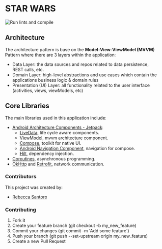# STAR WARS
![Run lints and compile](https://github.com/lekalina/starwars/workflows/Run%20lints%20and%20compile/badge.svg)

## Architecture
The architecture pattern is base on the **Model-View-ViewModel (MVVM)** Pattern where there are 3 layers within the application:
- Data Layer: the data sources and repos related to data persistence, REST calls, etc.
- Domain Layer: high-level abstractions and use cases which contain the applications business logic & domain rules
- Presentation (UI) Layer: all functionality related to the user interface (activities, views, viewModels, etc)

## Core Libraries
The main libraries used in this application include:
- [Android Architecture Components - Jetpack](https://developer.android.com/topic/libraries/architecture):
    - [LiveData](https://developer.android.com/topic/libraries/architecture/livedata), life cycle aware components.
    - [ViewModel](https://developer.android.com/topic/libraries/architecture/viewmodel), mvvm architecture component.
    - [Compose](https://developer.android.com/compose), toolkit for native UI.
    - [Android Navigation Component](https://developer.android.com/jetpack/compose/navigation), navigation for compose.
    - [Hilt](https://developer.android.com/training/dependency-injection/hilt-android), dependency injection.
- [Coroutines](https://kotlinlang.org/docs/reference/coroutines-overview.html), asynchronous programming.
- [OkHttp](https://square.github.io/okhttp/) and [Retrofit](https://square.github.io/retrofit/), network communication.

### Contributors
This project was created by:
* [Rebecca Santoro](http://github.com/lekalina)

### Contributing
1. Fork it
2. Create your feature branch (git checkout -b my_new_feature)
3. Commit your changes (git commit -m 'Add some feature')
4. Push your branch (git push --set-upstream origin my_new_feature)
5. Create a new Pull Request

